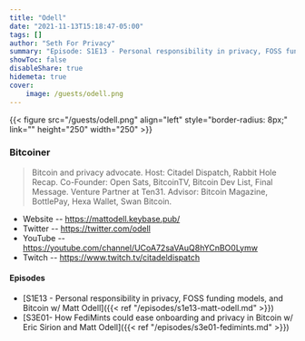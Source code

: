 ```yaml
---
title: "Odell"
date: "2021-11-13T15:18:47-05:00"
tags: []
author: "Seth For Privacy"
summary: "Episode: S1E13 - Personal responsibility in privacy, FOSS funding models, and Bitcoin w/ Matt Odell"
showToc: false
disableShare: true
hidemeta: true
cover:
    image: /guests/odell.png
---
```


{{< figure src="/guests/odell.png" align="left" style="border-radius: 8px;" link="" height="250" width="250" >}}

### Bitcoiner

> Bitcoin and privacy advocate. Host: Citadel Dispatch, Rabbit Hole Recap. Co-Founder: Open Sats, BitcoinTV, Bitcoin Dev List, Final Message. Venture Partner at Ten31. Advisor: Bitcoin Magazine, BottlePay, Hexa Wallet, Swan Bitcoin.

- Website -- https://mattodell.keybase.pub/
- Twitter -- https://twitter.com/odell
- YouTube -- https://youtube.com/channel/UCoA72saVAuQ8hYCnBO0Lymw
- Twitch -- https://www.twitch.tv/citadeldispatch

#### Episodes

- [S1E13 - Personal responsibility in privacy, FOSS funding models, and Bitcoin w/ Matt Odell]({{< ref "/episodes/s1e13-matt-odell.md" >}})
- [S3E01- How FediMints could ease onboarding and privacy in Bitcoin w/ Eric Sirion and Matt Odell]({{< ref "/episodes/s3e01-fedimints.md" >}})
